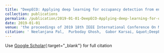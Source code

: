```yaml
---
title: "DeepECO: Applying deep learning for occupancy detection from energy consumption data"
collection: publications
permalink: /publication/2019-01-01-DeepECO-Applying-deep-learning-for-occupancy-detection-from-energy-consumption-data
date: 2019-01-01
venue: 'the proceedings of 2019 18th IEEE International Conference On Machine Learning And Applications (ICMLA)'
citation: ' Neelanjana Pal,  Purboday Ghosh,  Gabor Karsai, &quot;DeepECO: Applying deep learning for occupancy detection from energy consumption data.&quot; In the proceedings of 2019 18th IEEE International Conference On Machine Learning And Applications (ICMLA), 2019.'
---
```

Use [Google Scholar](https://scholar.google.com/scholar?q=DeepECO:+Applying+deep+learning+for+occupancy+detection+from+energy+consumption+data){:target="_blank"} for full citation

